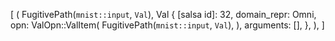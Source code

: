[
    (
        FugitivePath(`mnist::input`, `Val`),
        Val {
            [salsa id]: 32,
            domain_repr: Omni,
            opn: ValOpn::ValItem(
                FugitivePath(`mnist::input`, `Val`),
            ),
            arguments: [],
        },
    ),
]